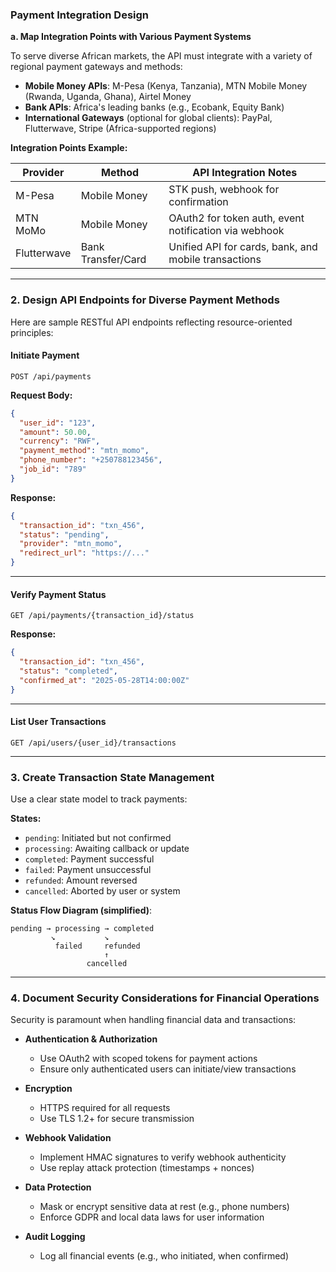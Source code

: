 ### **Payment Integration Design**

**a. Map Integration Points with Various Payment Systems**

To serve diverse African markets, the API must integrate with a variety of regional payment gateways and methods:

* **Mobile Money APIs**: M-Pesa (Kenya, Tanzania), MTN Mobile Money (Rwanda, Uganda, Ghana), Airtel Money
* **Bank APIs**: Africa's leading banks (e.g., Ecobank, Equity Bank)
* **International Gateways** (optional for global clients): PayPal, Flutterwave, Stripe (Africa-supported regions)

**Integration Points Example:**

| Provider    | Method             | API Integration Notes                                 |
| ----------- | ------------------ | ----------------------------------------------------- |
| M-Pesa      | Mobile Money       | STK push, webhook for confirmation                    |
| MTN MoMo    | Mobile Money       | OAuth2 for token auth, event notification via webhook |
| Flutterwave | Bank Transfer/Card | Unified API for cards, bank, and mobile transactions  |

---

### **2. Design API Endpoints for Diverse Payment Methods**

Here are sample RESTful API endpoints reflecting resource-oriented principles:

#### **Initiate Payment**

```http
POST /api/payments
```

**Request Body:**

```json
{
  "user_id": "123",
  "amount": 50.00,
  "currency": "RWF",
  "payment_method": "mtn_momo",
  "phone_number": "+250788123456",
  "job_id": "789"
}
```

**Response:**

```json
{
  "transaction_id": "txn_456",
  "status": "pending",
  "provider": "mtn_momo",
  "redirect_url": "https://..."
}
```

---

#### **Verify Payment Status**

```http
GET /api/payments/{transaction_id}/status
```

**Response:**

```json
{
  "transaction_id": "txn_456",
  "status": "completed",
  "confirmed_at": "2025-05-28T14:00:00Z"
}
```

---

#### **List User Transactions**

```http
GET /api/users/{user_id}/transactions
```

---

### **3. Create Transaction State Management**

Use a clear state model to track payments:

**States:**

* `pending`: Initiated but not confirmed
* `processing`: Awaiting callback or update
* `completed`: Payment successful
* `failed`: Payment unsuccessful
* `refunded`: Amount reversed
* `cancelled`: Aborted by user or system

**Status Flow Diagram (simplified)**:

```
pending → processing → completed
         ↘           ↘
          failed     refunded
                     ↑
                 cancelled
```

---

### **4. Document Security Considerations for Financial Operations**

Security is paramount when handling financial data and transactions:

* **Authentication & Authorization**

  * Use OAuth2 with scoped tokens for payment actions
  * Ensure only authenticated users can initiate/view transactions

* **Encryption**

  * HTTPS required for all requests
  * Use TLS 1.2+ for secure transmission

* **Webhook Validation**

  * Implement HMAC signatures to verify webhook authenticity
  * Use replay attack protection (timestamps + nonces)

* **Data Protection**

  * Mask or encrypt sensitive data at rest (e.g., phone numbers)
  * Enforce GDPR and local data laws for user information

* **Audit Logging**

  * Log all financial events (e.g., who initiated, when confirmed)

